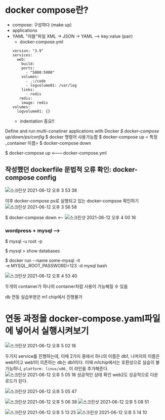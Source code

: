 # docker compose란?
* compose: 구성하다 (make up)
* applications
* YAML "야믈"파일 XML -> JSON -> YAML --> key:value (pair)
  * docker-compose.yml
  ``` 
  version: "3.9"
  services:
    web:
      build:
      ports:
        - "5000:5000"
      volumes:
        - .:/code
        - logvolume01: /var/log
      links:
        - redis
     redis:
      image: redis
  volumes:
    logvolume01: {}
  ```
  * indentation 중요!!

Define and run multi-conatiner applications with Docker
*$ docker-compose up/down/ps/config*
$ docker 명령어 사용가능함
$ docker-compose up < 특정_container 이름>
$ docker-compose down

$ docker-compose up <---docker-compose.yml

## 작성했던 dockerfile 문법적 오류 확인: docker-compose config
![스크린샷 2021-06-12 오후 3 53 38](https://user-images.githubusercontent.com/67637935/121767923-5b2ada00-cb96-11eb-8f56-857d09dc322f.png)

이후 docker-compose ps로 실행되고 있는 docker-compsoe 확인하기
![스크린샷 2021-06-12 오후 3 56 58](https://user-images.githubusercontent.com/67637935/121768013-d1c7d780-cb96-11eb-8a23-e8bbd35941e2.png)

$ docker-compose down <-- 
![스크린샷 2021-06-12 오후 4 00 16](https://user-images.githubusercontent.com/67637935/121768114-4864d500-cb97-11eb-922f-28945bf327a6.png)

### wordpress + mysql --> 

$ mysql -u root -p

$ mysql > show databases

$ docker run --name some-mysql -it \
-e MYSQL_ROOT_PASSWORD=123 -d mysql bash

![스크린샷 2021-06-12 오후 4 53 40](https://user-images.githubusercontent.com/67637935/121769470-bd87d880-cb9e-11eb-96c4-fe9f0e0c0836.png)

두개의 container가 하나의 container처럼 사용이 가능해질 수 있음

db 연동 실습부분은 m1 chip에서 진행불가

# 연동 과정을 docker-compose.yaml파일에 넣어서 실행시켜보기
![스크린샷 2021-06-12 오후 5 02 16](https://user-images.githubusercontent.com/67637935/121769675-f1afc900-cb9f-11eb-90c3-cace647224a8.png)

두가지 service를 진행하는데, 이때 2가지 중에서 하나의 이름은 db1, 나머지의 이름은 web1이고 web1이 의존하는 db는 db1이다.
이때 m1chip에서는 호환성으로 실습이 불가능하니,
```platform: linux/x86_```
이 라인을 추가해준다.
![스크린샷 2021-06-12 오후 5 05 18](https://user-images.githubusercontent.com/67637935/121769754-5e2ac800-cba0-11eb-92a0-35d41d5aa653.png)
성공적인 상태 확인
web2도 성공적으로 다운로드가 된다.

![스크린샷 2021-06-12 오후 5 05 47](https://user-images.githubusercontent.com/67637935/121769769-6edb3e00-cba0-11eb-8066-b420368c59e4.png)

![스크린샷 2021-06-12 오후 5 06 38](https://user-images.githubusercontent.com/67637935/121769792-8d413980-cba0-11eb-804d-171079484783.png)
![스크린샷 2021-06-12 오후 5 08 51](https://user-images.githubusercontent.com/67637935/121769841-dd200080-cba0-11eb-9e15-c60b98608992.png)



![스크린샷 2021-06-12 오후 5 13 25](https://user-images.githubusercontent.com/67637935/121769968-80711580-cba1-11eb-9393-5c7a5ed1d9f4.png)
![스크린샷 2021-06-12 오후 5 14 10](https://user-images.githubusercontent.com/67637935/121769986-9b438a00-cba1-11eb-8447-5bbfcbbcdd7c.png)


